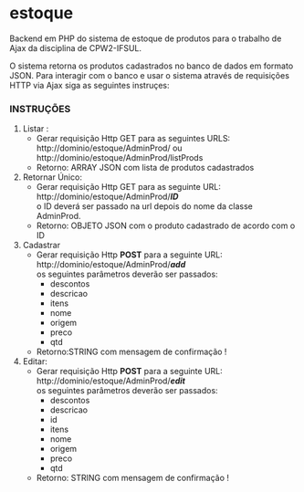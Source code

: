 # estoque
Backend em PHP do sistema de estoque de produtos para o trabalho de Ajax da disciplina de CPW2-IFSUL.

O sistema retorna os produtos cadastrados no banco de dados em formato JSON. Para interagir com o banco e usar o sistema através de requisições HTTP via Ajax siga as seguintes instruçes:
<h3>INSTRUÇÕES</h3>
<ol>
  <li>Listar : 
    <ul><li>Gerar requisição Http GET para as seguintes URLS: <br>http://dominio/estoque/AdminProd/ ou http://dominio/estoque/AdminProd/listProds</li>
    <li>Retorno: ARRAY JSON com lista de produtos cadastrados</li>
    </ul>
    </li>
    <li>
      Retornar Único:
      <ul><li>Gerar requisição Http GET para as seguinte URL: <br>http://dominio/estoque/AdminProd/<b><i>ID</i></b><br> o ID deverá ser passado na url depois do nome da classe AdminProd.
        </li>
    <li>Retorno: OBJETO JSON com o produto cadastrado de acordo com o ID</li>
    </ul>
    </li>
  
  <li>Cadastrar
    <ul>
      <li>Gerar requisição Http <b>POST</b> para a seguinte URL: <br>http://dominio/estoque/AdminProd/<b><i>add</i></b><br>os seguintes parâmetros deverão ser passados:
          <ul>
            <li>descontos</li>
                <li>descricao</li>
                <li>itens</li>
                <li>nome</li>
                <li>origem</li>
                <li>preco</li>
                <li>qtd</li>
            </ul>
        </li>
    <li>Retorno:STRING com mensagem de confirmação !</li>
    </ul>
      
  </li>
  
  <li>
  Editar:
      <ul><li>Gerar requisição Http <b>POST</b> para a seguinte URL: <br>http://dominio/estoque/AdminProd/<b><i>edit</i></b><br>os seguintes parâmetros deverão ser passados:
          <ul>
            <li>descontos</li>
                <li>descricao</li>
                <li>id</li>
                <li>itens</li>
                <li>nome</li>
                <li>origem</li>
                <li>preco</li>
                <li>qtd</li>
            </ul>
        </li>
    <li>Retorno: STRING com mensagem de confirmação !</li>
    </ul>
    </li>
  
  </li>
</ol>

